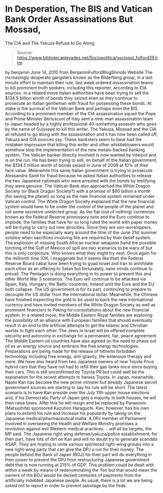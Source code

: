 # In Desperation, The BIS and Vatican Bank Order Assassinations But Mossad, 
The CIA and The Yakuza Refuse to Go Along

> Source: https://www.bibliotecapleyades.net/Sociopolitica/sociopol_fulford39.htm

by benjamin
June 14, 2010
from
BenjaminFulfordBlogShinobi Website
The increasingly desperate gangsters known as
the Bilderberg group, in a last minute
effort to maintain their rule, last week ordered assassination teams to kill
prominent truth seekers, including this reporter, according to CIA sources.
In a related move Italian authorities have been
trying to sell the $134.5 billion worth of bonds they seized even as they
continue to prosecute an Italian gentleman with fraud for possessing these
bonds. At stake is the survival of
the
Vatican Bank and perhaps even
the BIS.
According to a prominent member of the CIA assassination squad the Pope and
Prime Minister Berlusconi of Italy sent a nine-man assassination team
to Japan headed by a highly professional 40-something assassin who goes by
the name of Guissepe to kill this writer.
The Yakuza, Mossad and the CIA all refused to go
along with the assassination and it has now been called off, Yakuza and CIA
sources say.
These banksters seem to have had the mistaken
impression that killing this writer and other whistleblowers would somehow
stop the implementation of the new metals-backed banking system.
The Vatican banker directly involved is now wanted by Interpol and is on the
run. He has been trying to sell, on behalf of the Italian government, the
$134.5 trillion worth of bonds seized in June of 2009 at 10% of their face
value. Meanwhile this same Italian government is trying to prosecute
Alessandro Santi for fraud because he asked Italian authorities to
release the two Japanese nationals who were arrested with the bonds by
testifying they were genuine.
The Vatican Bank also approached the White Dragon Society (or
Black Dragon Society?)
with a promise of $60 billion a month (for saving the planet) so long as the
new financial system remained under Vatican control.
The White Dragon Society explained that
the new financial system would have to be under the control of the people of
the planet and not some secretive unelected group.
As the fiat (out of nothing) currencies known as the
Federal Reserve promissory note and the Euro continue to implode,
the families that have for so long ruled the world with paper money will be
trying to carry out new atrocities.
Since they are sun-worshippers, people
need to be especially wary around the time of the June 21st
summer solstice when sacrifices involving fire are required by their belief
system. The explosion of missing South African nuclear weapons band
the possible torching of the Gulf of Mexico oil spill are two scenarios to
be wary of but this is only conjecture.
Who knows what they might try next.
Once again for the millionth time (OK, I exaggerate but it seems like that)
the Federal Reserve Board cabal have been trying to goad Israel and Iran
to annihilate each other as an offering to Satan but fortunately, sane
minds continue to prevail. The Pentagon is doing everything in its power to
prevent this and other World War 3 scenarios.
The Euro will continue to be attacked via Spain, Italy, Hungary, the Baltic
countries, Ireland until the Euro and the EU both collapse. The US
government is for its part, continuing to prepare to decouple the US dollar
from the international dollar.
Meanwhile, the Chinese have finished inspecting the gold to be used to back
the new international currency and have invited members of the White
Dragon Society as well as prominent financiers to Peking for
consultations about the new financial system.
In a related move, the Middle Eastern Royal families are exploring
the possibility of an alliance with
European families that should eventually
result in an end to the artificial attempts to get the Islamic and Christian
worlds to fight each other.
The Jews in Israel will be offered complete security and autonomy in
exchange for a permanent, fair, peace agreement. The Middle Eastern oil
countries have also agreed on the need to phase out oil as an energy source
and embrace the free energy technologies.
Preparations are being made for the release of hitherto forbidden technology
including
free energy,
anti-gravity, life-extension therapy and
more.
We have also heard from two Japanese owners of
new Toyota Prius hybrid cars that they have not had to refill their gas
tanks once since buying their cars. This is still unconfirmed by Toyota PR
but could well be the explanation for the recent attempts to harass
Toyota.
In Japan, meanwhile,
Naoto Kan has become the new prime
minister but already Japanese secret government sources are starting to say
his rule will be short.
The latest scenario is to have Kan preside over
the July 11th upper house elections and, if his Democratic Party
of Japan gets a majority in both houses, he will then raise taxes. After
this he will resign and be replaced by Panasonic (Matsushita) sponsored
Kazuhiro Haraguchi.
Kan, however, has his own plans to extend his rule and increase his
popularity by taking on the Japanese
medical/pharmaceutical mafia.
A DPJ member of Parliament involved in
overseeing the Health and Welfare Ministry promises a revolution
against evil Western medical practices.
...will all be targets, the MP said.
The Japanese right wing defense/yakuza/police establishment, for their part,
have lots of dirt on Kan and will no doubt try to generate scandals ASAP.
They are hoping to unite various splintered right-wing groups into a new
right-wing party that can give the DPJ a run for their money.
The people behind the Bank of Japan (BOJ)
for their part will do everything in their power to prevent the DPJ from
restructuring Japanese government debt that is now running at 215% of GDP.
This problem could be dealt with within a week
by means of redenominating the Yen but that would mean the owners of the BOJ
would be denied centuries of payments from the artificially indebted
Japanese people.
As usual, there is a lot we are being asked not to report in order to
prevent sabotage by the Feds.
